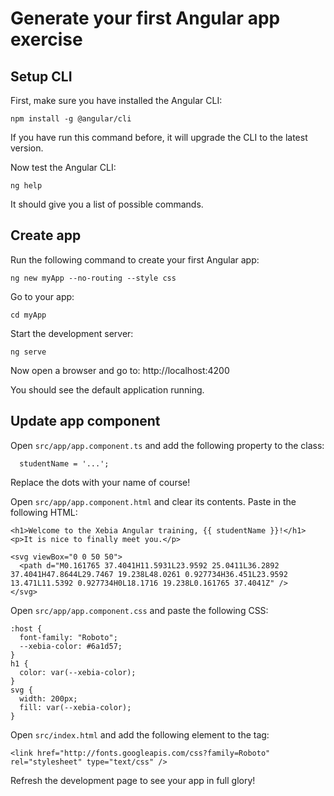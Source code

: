 # Generate your first Angular app exercise

## Setup CLI

First, make sure you have installed the Angular CLI:

```
npm install -g @angular/cli
```

If you have run this command before, it will upgrade the CLI to the latest version.

Now test the Angular CLI:

```
ng help
```

It should give you a list of possible commands.

## Create app

Run the following command to create your first Angular app:

```
ng new myApp --no-routing --style css
```

Go to your app:

```
cd myApp
```

Start the development server:

```
ng serve
```

Now open a browser and go to:
http://localhost:4200

You should see the default application running.

## Update app component

Open `src/app/app.component.ts` and add the following property to the class:

```
  studentName = '...';
```

Replace the dots with your name of course!

Open `src/app/app.component.html` and clear its contents.
Paste in the following HTML:

```
<h1>Welcome to the Xebia Angular training, {{ studentName }}!</h1>
<p>It is nice to finally meet you.</p>

<svg viewBox="0 0 50 50">
  <path d="M0.161765 37.4041H11.5931L23.9592 25.0411L36.2892 37.4041H47.8644L29.7467 19.238L48.0261 0.927734H36.451L23.9592 13.471L11.5392 0.927734H0L18.1716 19.238L0.161765 37.4041Z" />
</svg>
```

Open `src/app/app.component.css` and paste the following CSS:

```
:host {
  font-family: "Roboto";
  --xebia-color: #6a1d57;
}
h1 {
  color: var(--xebia-color);
}
svg {
  width: 200px;
  fill: var(--xebia-color);
}
```

Open `src/index.html` and add the following element to the <head> tag:

```
<link href="http://fonts.googleapis.com/css?family=Roboto" rel="stylesheet" type="text/css" />
```

Refresh the development page to see your app in full glory!